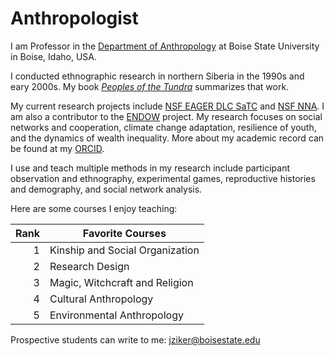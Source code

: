 # Anthropologist
I am Professor in the [Department of Anthropology](https://www.boisestate.edu/anthropology/) at Boise State University in Boise, Idaho, USA. 

I conducted ethnographic research in northern Siberia in the 1990s and eary 2000s. My book [_Peoples of the Tundra_](https://www.waveland.com/browse.php?t=30) summarizes that work.

My current research projects include [NSF EAGER DLC SaTC](https://www.nsf.gov/awardsearch/showAward?AWD_ID=2210082) and [NSF NNA](https://www.nsf.gov/awardsearch/showAward?AWD_ID=2126794). I am also a contributor to the [ENDOW](https://endowproject.github.io/) project. My research focuses on social networks and cooperation, climate change adaptation, resilience of youth, and the dynamics of wealth inequality. More about my academic record can be found at my [ORCID](https://orcid.org/0000-0001-9059-5594).

I use and teach multiple methods in my research include participant observation and ethnography, experimental games, reproductive histories and demography, and social network analysis.

Here are some courses I enjoy teaching:

| Rank | Favorite Courses |
|-----:|---------------|
|     1|    Kinship and Social Organization           |
|     2|    Research Design           |
|     3|    Magic, Witchcraft and Religion           |
|     4|    Cultural Anthropology           |
|     5|    Environmental Anthropology           |

Prospective students can write to me: jziker@boisestate.edu
